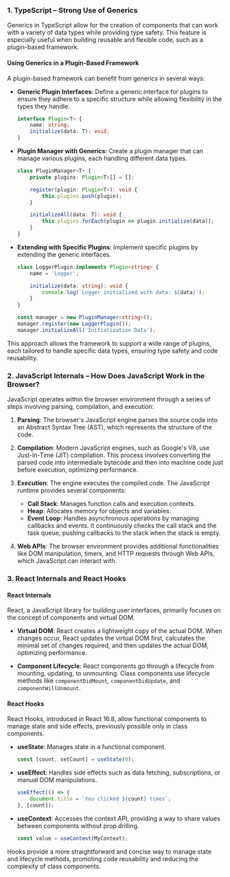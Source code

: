 ### 1. TypeScript – Strong Use of Generics

Generics in TypeScript allow for the creation of components that can work with a variety of data types while providing type safety. This feature is especially useful when building reusable and flexible code, such as a plugin-based framework.

#### Using Generics in a Plugin-Based Framework

A plugin-based framework can benefit from generics in several ways:

- **Generic Plugin Interfaces**: Define a generic interface for plugins to ensure they adhere to a specific structure while allowing flexibility in the types they handle.
  
  ```typescript
  interface Plugin<T> {
      name: string;
      initialize(data: T): void;
  }
  ```

- **Plugin Manager with Generics**: Create a plugin manager that can manage various plugins, each handling different data types.

  ```typescript
  class PluginManager<T> {
      private plugins: Plugin<T>[] = [];
  
      register(plugin: Plugin<T>): void {
          this.plugins.push(plugin);
      }
  
      initializeAll(data: T): void {
          this.plugins.forEach(plugin => plugin.initialize(data));
      }
  }
  ```

- **Extending with Specific Plugins**: Implement specific plugins by extending the generic interfaces.

  ```typescript
  class LoggerPlugin implements Plugin<string> {
      name = 'Logger';
  
      initialize(data: string): void {
          console.log(`Logger initialized with data: ${data}`);
      }
  }
  
  const manager = new PluginManager<string>();
  manager.register(new LoggerPlugin());
  manager.initializeAll('Initialization Data');
  ```

This approach allows the framework to support a wide range of plugins, each tailored to handle specific data types, ensuring type safety and code reusability.

### 2. JavaScript Internals – How Does JavaScript Work in the Browser?

JavaScript operates within the browser environment through a series of steps involving parsing, compilation, and execution:

1. **Parsing**: The browser's JavaScript engine parses the source code into an Abstract Syntax Tree (AST), which represents the structure of the code.

2. **Compilation**: Modern JavaScript engines, such as Google's V8, use Just-In-Time (JIT) compilation. This process involves converting the parsed code into intermediate bytecode and then into machine code just before execution, optimizing performance.

3. **Execution**: The engine executes the compiled code. The JavaScript runtime provides several components:
   - **Call Stack**: Manages function calls and execution contexts.
   - **Heap**: Allocates memory for objects and variables.
   - **Event Loop**: Handles asynchronous operations by managing callbacks and events. It continuously checks the call stack and the task queue, pushing callbacks to the stack when the stack is empty.

4. **Web APIs**: The browser environment provides additional functionalities like DOM manipulation, timers, and HTTP requests through Web APIs, which JavaScript can interact with.

### 3. React Internals and React Hooks

#### React Internals

React, a JavaScript library for building user interfaces, primarily focuses on the concept of components and virtual DOM.

- **Virtual DOM**: React creates a lightweight copy of the actual DOM. When changes occur, React updates the virtual DOM first, calculates the minimal set of changes required, and then updates the actual DOM, optimizing performance.

- **Component Lifecycle**: React components go through a lifecycle from mounting, updating, to unmounting. Class components use lifecycle methods like `componentDidMount`, `componentDidUpdate`, and `componentWillUnmount`.

#### React Hooks

React Hooks, introduced in React 16.8, allow functional components to manage state and side effects, previously possible only in class components.

- **useState**: Manages state in a functional component.

  ```javascript
  const [count, setCount] = useState(0);
  ```

- **useEffect**: Handles side effects such as data fetching, subscriptions, or manual DOM manipulations.

  ```javascript
  useEffect(() => {
      document.title = `You clicked ${count} times`;
  }, [count]);
  ```

- **useContext**: Accesses the context API, providing a way to share values between components without prop drilling.

  ```javascript
  const value = useContext(MyContext);
  ```

Hooks provide a more straightforward and concise way to manage state and lifecycle methods, promoting code reusability and reducing the complexity of class components.
